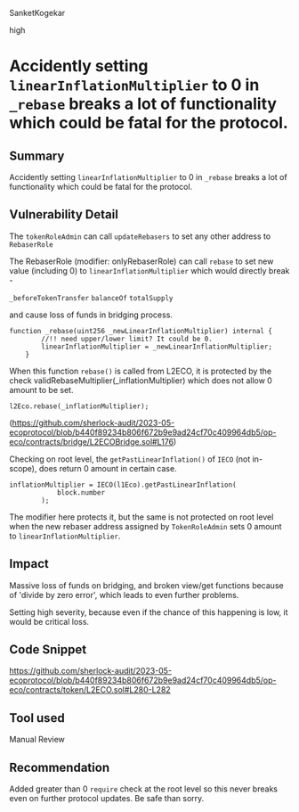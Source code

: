 SanketKogekar

high

# Accidently setting `linearInflationMultiplier` to 0 in `_rebase` breaks a lot of functionality which could be fatal for the protocol.

## Summary
Accidently setting `linearInflationMultiplier` to 0 in `_rebase` breaks a lot of functionality which could be fatal for the protocol.

## Vulnerability Detail
The `tokenRoleAdmin` can call `updateRebasers` to set any other address to `RebaserRole`

The RebaserRole (modifier: onlyRebaserRole) can call `rebase` to set new value (including 0) to `linearInflationMultiplier` which would directly break -

`_beforeTokenTransfer`
`balanceOf`
`totalSupply`

and cause loss of funds in bridging process.

```solidity
function _rebase(uint256 _newLinearInflationMultiplier) internal {
        //!! need upper/lower limit? It could be 0.
        linearInflationMultiplier = _newLinearInflationMultiplier;
    }
```

When this function `rebase()` is called from L2ECO, it is protected by the check
validRebaseMultiplier(_inflationMultiplier) which does not allow 0 amount to be set.


```solidity
l2Eco.rebase(_inflationMultiplier);
```

(https://github.com/sherlock-audit/2023-05-ecoprotocol/blob/b440f89234b806f672b9e9ad24cf70c409964db5/op-eco/contracts/bridge/L2ECOBridge.sol#L176)

Checking on root level, the `getPastLinearInflation()` of `IECO` (not in-scope), does return 0 amount in certain case. 

```solidity
inflationMultiplier = IECO(l1Eco).getPastLinearInflation(
            block.number
        );
```

The modifier here protects it, but the same is not protected on root level when the new rebaser address assigned by `TokenRoleAdmin` sets 0 amount to `linearInflationMultiplier`.

## Impact
Massive loss of funds on bridging, and broken view/get functions because of 'divide by zero error', which leads to even further problems.

Setting high severity, because even if the chance of this happening is low, it would be critical loss.

## Code Snippet
https://github.com/sherlock-audit/2023-05-ecoprotocol/blob/b440f89234b806f672b9e9ad24cf70c409964db5/op-eco/contracts/token/L2ECO.sol#L280-L282

## Tool used

Manual Review

## Recommendation

Added greater than 0 `require` check at the root level so this never breaks even on further protocol updates. Be safe than sorry.
